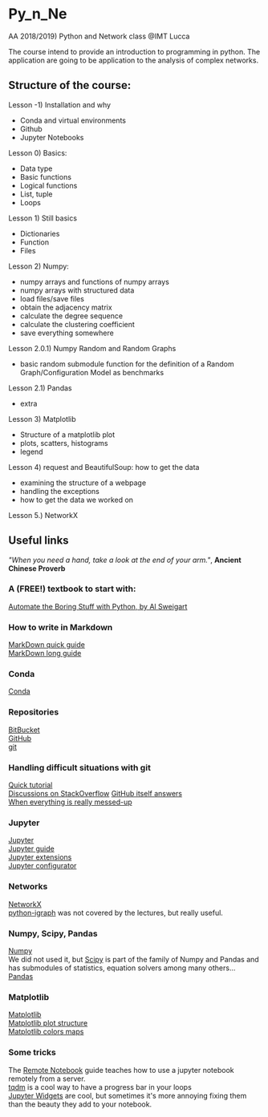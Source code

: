 # Py_n_Ne 
AA 2018/2019) Python and Network class @IMT Lucca

The course intend to provide an introduction to programming in python. The application are going to be application to the analysis of complex networks.

## Structure of the course:
Lesson -1) Installation and why
   - Conda and virtual environments
   - Github
   - Jupyter Notebooks

Lesson 0) Basics:
   - Data type
   - Basic functions
   - Logical functions
   - List, tuple
   - Loops
   
Lesson 1) Still basics
   - Dictionaries
   - Function 
   - Files
   
Lesson 2) Numpy:
   - numpy arrays and functions of numpy arrays
   - numpy arrays with structured data
   - load files/save files
   - obtain the adjacency matrix
   - calculate the degree sequence
   - calculate the clustering coefficient
   - save everything somewhere
   
Lesson 2.0.1) Numpy Random and Random Graphs
   - basic random submodule function for the definition of a Random Graph/Configuration Model as benchmarks
   
Lesson 2.1) Pandas
   - extra
   
Lesson 3) Matplotlib 
   - Structure of a matplotlib plot
   - plots, scatters, histograms
   - legend

Lesson 4) request and BeautifulSoup: how to get the data

   - examining the structure of a webpage
   - handling the exceptions
   - how to get the data we worked on
   
Lesson 5.) NetworkX




## Useful links 
_"When you need a hand, take a look at the end of your arm."_, **Ancient Chinese Proverb**

### A (FREE!) textbook to start with:
[Automate the Boring Stuff with Python, by Al Sweigart](https://automatetheboringstuff.com/)

### How to write in Markdown
[MarkDown quick guide](https://daringfireball.net/projects/markdown/syntax#link)  
[MarkDown long guide](https://markdown-guide.readthedocs.io/en/latest/index.html)

### Conda
[Conda](https://conda.io/docs/index.html)

### Repositories
[BitBucket](https://bitbucket.org/product)  
[GitHub](https://github.com/)  
[git](https://git-scm.com/)

### Handling difficult situations with git
[Quick tutorial](https://docs.gitlab.com/ee/topics/git/numerous_undo_possibilities_in_git/)  
[Discussions on StackOverflow](https://stackoverflow.com/questions/44727750/how-do-i-restore-a-previous-version-as-a-new-commit-in-git) 
[GitHub itself answers](https://blog.github.com/2015-06-08-how-to-undo-almost-anything-with-git/)  
[When everything is really messed-up](https://git-scm.com/docs/git-merge)

### Jupyter
[Jupyter](http://jupyter.org/index.html)  
[Jupyter guide](https://jupyter-notebook.readthedocs.io/en/stable/index.html)  
[Jupyter extensions](https://github.com/ipython-contrib/jupyter_contrib_nbextensions)  
[Jupyter configurator](https://github.com/Jupyter-contrib/jupyter_nbextensions_configurator)

### Networks
[NetworkX](https://networkx.github.io/documentation/stable/index.html)<br/> 
[python-igraph](http://igraph.org/python/) was not covered by the lectures, but really useful.

### Numpy, Scipy, Pandas
[Numpy](http://www.numpy.org/ "The best module ever")<br/>
We did not used it, but [Scipy](https://scipy.org/) is part of the family of Numpy and Pandas and has submodules of statistics, equation solvers among many others...<br/>
[Pandas](http://pandas.pydata.org/pandas-docs/stable/index.html#)

### Matplotlib
[Matplotlib](https://matplotlib.org/index.html "A nightmare")  
[Matplotlib plot structure](https://matplotlib.org/tutorials/introductory/usage.html#sphx-glr-tutorials-introductory-usage-py "Something everyone should read more carefully every time")  
[Matplotlib colors maps](https://matplotlib.org/examples/color/colormaps_reference.html "Something soopercool!")

### Some tricks
The [Remote Notebook](https://coderwall.com/p/ohk6cg/remote-access-to-ipython-notebooks-via-ssh) guide teaches how to use a jupyter notebook remotely from a server.<br/>
[tqdm](https://github.com/tqdm/tqdm) is a cool way to have a progress bar in your loops<br/>
[Jupyter Widgets](https://ipywidgets.readthedocs.io/en/stable/examples/Widget%20Basics.html) are cool, but sometimes it's more annoying fixing them than the beauty they add to your notebook.
